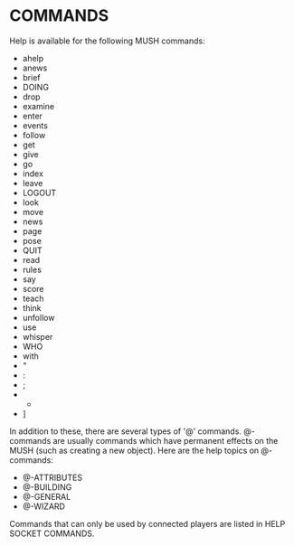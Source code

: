 # COMMANDS
Help is available for the following MUSH commands:

- ahelp
- anews
- brief
- DOING
- drop
- examine
- enter
- events
- follow
- get
- give
- go
- index
- leave
- LOGOUT
- look
- move
- news
- page
- pose
- QUIT
- read
- rules
- say
- score
- teach
- think
- unfollow
- use
- whisper
- WHO
- with
- "
- :
- ;
- +
- ]

In addition to these, there are several types of '@' commands. @-commands are usually commands which have permanent effects on the MUSH (such as creating a new object). Here are the help topics on @-commands:

- @-ATTRIBUTES
- @-BUILDING
- @-GENERAL
- @-WIZARD

Commands that can only be used by connected players are listed in HELP SOCKET COMMANDS.

